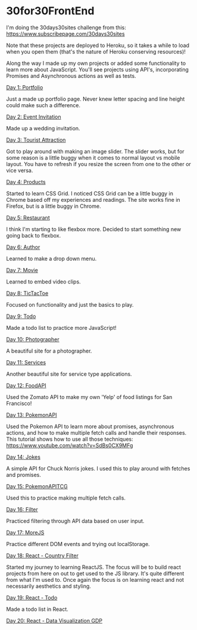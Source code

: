 # 30for30FrontEnd

I'm doing the 30days30sites challenge from this: https://www.subscribepage.com/30days30sites

Note that these projects are deployed to Heroku, so it takes a while to load when you open them (that's the nature of Heroku conserving resources)!

Along the way I made up my own projects or added some functionality to learn more about JavaScript.  You'll see projects using API's, incorporating Promises and Asynchronous actions as well as tests.

[Day 1: Portfolio](https://desolate-tor-91462.herokuapp.com/)

Just a made up portfolio page.  Never knew letter spacing and line height could make such a difference.

[Day 2: Event Invitation](https://thawing-headland-76532.herokuapp.com/)

Made up a wedding invitation.

[Day 3: Tourist Attraction](https://pacific-bayou-48745.herokuapp.com/)

Got to play around with making an image slider.  The slider works,
but for some reason is a little buggy when it comes to normal layout vs mobile layout.  You have to refresh if you resize the screen from one to the other or vice versa.

[Day 4: Products](https://tranquil-crag-77456.herokuapp.com/)

Started to learn CSS Grid.  I noticed CSS Grid can be a little buggy in Chrome based off my experiences and readings.  The site works fine in Firefox, but is a little buggy in Chrome.

[Day 5: Restaurant](https://thawing-plateau-40704.herokuapp.com/)

I think I'm starting to like flexbox more.  Decided to start something new going back to flexbox.

[Day 6: Author](https://secure-plateau-31217.herokuapp.com/)

Learned to make a drop down menu.

[Day 7: Movie](https://warm-fortress-43025.herokuapp.com/)

Learned to embed video clips.

[Day 8: TicTacToe](https://salty-inlet-59965.herokuapp.com/)

Focused on functionality and just the basics to play.

[Day 9: Todo](https://desolate-river-50809.herokuapp.com/)

Made a todo list to practice more JavaScript!

[Day 10: Photographer](https://agile-reaches-84934.herokuapp.com/)

A beautiful site for a photographer.

[Day 11: Services](https://fierce-hollows-50893.herokuapp.com/)

Another beautiful site for service type applications.

[Day 12: FoodAPI](https://fathomless-earth-74107.herokuapp.com/)

Used the Zomato API to make my own 'Yelp' of food listings for San Francisco!

[Day 13: PokemonAPI](https://radiant-waters-39870.herokuapp.com/)

Used the Pokemon API to learn more about promises, asynchronous actions, and how to make multiple fetch calls and handle their responses.  This tutorial shows how to use all those techniques:
https://www.youtube.com/watch?v=SdBs0CX9MFg

[Day 14: Jokes](https://fierce-shelf-88227.herokuapp.com/)

A simple API for Chuck Norris jokes.  I used this to play around with fetches and promises.

[Day 15: PokemonAPITCG](https://stark-eyrie-30279.herokuapp.com/)

Used this to practice making multiple fetch calls.

[Day 16: Filter](https://infinite-garden-17328.herokuapp.com/)

Practiced filtering through API data based on user input.

[Day 17: MoreJS](https://stormy-beyond-32160.herokuapp.com/)

Practice different DOM events and trying out localStorage.

[Day 18: React - Country Filter](https://dry-inlet-26353.herokuapp.com/)

Started my journey to learning ReactJS.  The focus will be to build react projects from here on out to get used to the JS library.  It's quite different from what I'm used to.  Once again the focus is on learning react and not necessarily aesthetics and styling.

[Day 19: React - Todo](https://quiet-sands-69974.herokuapp.com/)

Made a todo list in React.

[Day 20: React - Data Visualization GDP](https://thawing-earth-22104.herokuapp.com/)
